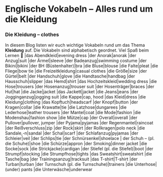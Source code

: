 # Englische Vokabeln – Alles rund um die Kleidung

[](http://www.jabbalab.com/blog/wp-content/uploads/2011/02/Clothes-1.jpg)

### Die Kleidung – clothes

In diesem Blog listen wir euch wichtige Vokabeln rund um das Thema **Kleidung** auf. Die Vokabeln sind alphabetisch geordnet. Viel Spaß beim Lernen 🙂
|das Abendkleid|evening dress
|der Anorak|anorak
|der Anzug|suit
|der Ärmel|sleeve
|der Badeanzug|swimming costume
|der Bikini|bikini
|der BH (Büstenhalter)|bra
|die Bluse|blouse
|die Falte|pleat
|die Fliege|bow tie
|die Freizeitkleidung|casual clothes
|die Größe|size
|der Gürtel|belt
|der Handschuh|glove
|die Handtasche|handbag
|der Hausschuh|slipper
|das Hemd|shirt
|das Hochzeitskleid|wedding dress
|die Hose|trousers
|der Hosenanzug|trouser suit
|der Hosenträger|braces
|der Hut|hat
|die Jacke|jacket
|das Jackett|jacket
|die Jeans|jeans
|der Jogginganzug|jogging suit
|die Kappe|cap, hood
|das Kleid|dress
|die Kleidung|clothing
|das Kopftuch|headscarf
|der Knopf|button
|der Kragen|collar
|die Krawatte|tie
|die Latzhose|dungarees
|die Lederhose|leather trousers
|der Mantel|coat
|die Mode|fashion
|die Modenshau|fashion show
|die Mütze|cap
|der Overall|overall
|der Pullover|pullover, jumper
|der Pyjama|pyjamas
|der Regenmantel|raincoat
|der Reißverschluss|zip
|der Rock|skirt
|der Rollkragen|polo neck
|die Sandale,-n|sandal
|der Schal|scarf
|der Schlafanzug|pyjamas
|der Schleier|veil
|der Schlips|tie
|der Schnürsenkel|shoelace
| der Schuh – (pl. die Schuhe)|shoe
|die Schürze|appron
|der Smoking|dinner jacket
|die Socke|sock
|die Strickjacke|cardigan
|der Stiefel (pl. die Stiefel)|boot
|der Strumpf|stocking
|die Strumpfhose|tights
|das Sweatshirt|sweatshirt
|die Tasche|bag
|der Trainingsanzug|tracksuit
|das T-shirt|T-shirt
|der Turban|turban
|der Turnschuh (pl. die Turnschuhe)|trainers
|die Unterhose|(under) pants
|die Unterwäsche|underwear

                    
